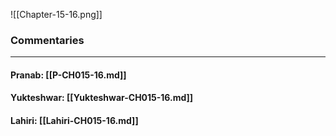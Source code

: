 ![[Chapter-15-16.png]]

### Commentaries

---

#### Pranab: [[P-CH015-16.md]]

#### Yukteshwar: [[Yukteshwar-CH015-16.md]]

#### Lahiri: [[Lahiri-CH015-16.md]]
